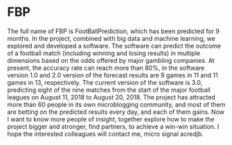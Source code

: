 # FBP
The full name of FBP is FootBallPrediction, which has been predicted for 9 months. In the project, combined with big data and machine learning, we explored and developed a software. The software can predict the outcome of a football match (including winning and losing results) in multiple dimensions based on the odds offered by major gambling companies. At present, the accuracy rate can reach more than 80%, in the software version 1.0 and 2.0 version of the forecast results are 9 games in 11 and 11 games in 13, respectively. The current version of the software is 3.0, predicting eight of the nine matches from the start of the major football leagues on August 11, 2018 to August 20, 2018. The project has attracted more than 60 people in its own microblogging community, and most of them are betting on the predicted results every day, and each of them gains. Now I want to know more people of insight, together explore how to make the project bigger and stronger, find partners, to achieve a win-win situation. I hope the interested colleagues will contact me, micro signal acredjb.

